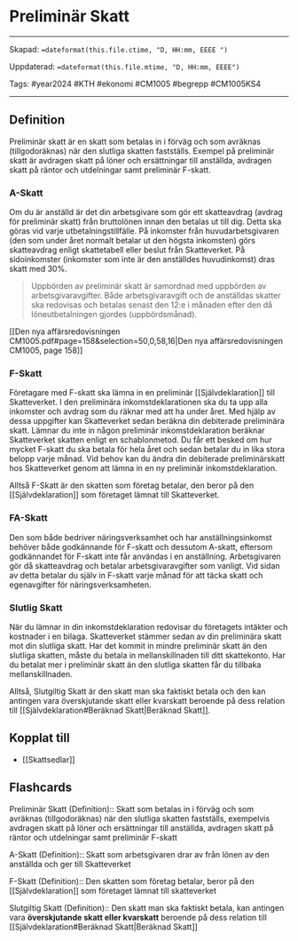# Preliminär Skatt

---

Skapad: `=dateformat(this.file.ctime, "D, HH:mm, EEEE ")`

Uppdaterad: `=dateformat(this.file.mtime, "D, HH:mm, EEEE")`

Tags: #year2024 #KTH #ekonomi #CM1005 #begrepp #CM1005KS4

---

## Definition

Preliminär skatt är en skatt som betalas in i förväg och som avräknas (tillgodoräknas) när den slutliga skatten fastställs. Exempel på preliminär skatt är avdragen skatt på löner och ersättningar till anställda, avdragen skatt på räntor och utdelningar samt preliminär F-skatt.

### A-Skatt

Om du är anställd är det din arbetsgivare som gör ett skatteavdrag (avdrag för preliminär skatt) från bruttolönen innan den betalas ut till dig. Detta ska göras vid varje utbetalningstillfälle. På inkomster från huvudarbetsgivaren (den som under året normalt betalar ut den högsta inkomsten) görs skatteavdrag enligt skattetabell eller beslut från Skatteverket. På sidoinkomster (inkomster som inte är den anställdes huvudinkomst) dras skatt med 30%.

> Uppbörden av preliminär skatt är samordnad med uppbörden av arbetsgivaravgifter. Både arbetsgivaravgift och de anställdas skatter ska redovisas och betalas senast den 12:e i månaden efter den då löneutbetalningen gjordes (uppbördsmånad).

[[Den nya affärsredovisningen CM1005.pdf#page=158&selection=50,0,58,16|Den nya affärsredovisningen CM1005, page 158]]

### F-Skatt

Företagare med F-skatt ska lämna in en preliminär [[Självdeklaration]] till Skatteverket. I den preliminära inkomstdeklarationen ska du ta upp alla inkomster och avdrag som du räknar med att ha under året. Med hjälp av dessa uppgifter kan Skatteverket sedan beräkna din debiterade preliminära skatt. Lämnar du inte in någon preliminär inkomstdeklaration beräknar Skatteverket skatten enligt en schablonmetod. Du får ett besked om hur mycket F-skatt du ska betala för hela året och sedan betalar du in lika stora belopp varje månad. Vid behov kan du ändra din debiterade preliminärskatt hos Skatteverket genom att lämna in en ny preliminär inkomstdeklaration.

Alltså F-Skatt är den skatten som företag betalar, den beror på den [[Självdeklaration]] som företaget lämnat till Skatteverket.

### FA-Skatt

Den som både bedriver näringsverksamhet och har anställningsinkomst behöver både godkännande för F-skatt och dessutom A-skatt, eftersom godkännandet för F-skatt inte får användas i en anställning. Arbetsgivaren gör då skatteavdrag och betalar arbetsgivaravgifter som vanligt. Vid sidan av detta betalar du själv in F-skatt varje månad för att täcka skatt och egenavgifter för näringsverksamheten.

### Slutlig Skatt

När du lämnar in din inkomstdeklaration redovisar du företagets intäkter och kostnader i en bilaga. Skatteverket stämmer sedan av din preliminära skatt mot din slutliga skatt. Har det kommit in mindre preliminär skatt än den slutliga skatten, måste du betala in mellanskillnaden till ditt skattekonto. Har du betalat mer i preliminär skatt än den slutliga skatten får du tillbaka mellanskillnaden.

Alltså, Slutgiltig Skatt är den skatt man ska faktiskt betala och den kan antingen vara överskjutande skatt eller kvarskatt beroende på dess relation till [[Självdeklaration#Beräknad Skatt|Beräknad Skatt]].

## Kopplat till

- [[Skattsedlar]]

## Flashcards

Preliminär Skatt (Definition):: Skatt som betalas in i förväg och som avräknas (tillgodoräknas) när den slutliga skatten fastställs, exempelvis avdragen skatt på löner och ersättningar till anställda, avdragen skatt på räntor och utdelningar samt preliminär F-skatt
<!--SR:!2024-03-13,6,230!2024-03-23,16,265-->

A-Skatt (Definition):: Skatt som arbetsgivaren drar av från lönen av den anställda och ger till Skatteverket
<!--SR:!2024-03-25,18,262!2024-03-14,11,282-->

F-Skatt (Definition):: Den skatten som företag betalar, beror på den [[Självdeklaration]] som företaget lämnat till skatteverket
<!--SR:!2024-03-20,13,245!2024-03-09,5,225-->

Slutgiltig Skatt (Definition):: Den skatt man ska faktiskt betala, kan antingen vara **överskjutande skatt eller kvarskatt** beroende på dess relation till [[Självdeklaration#Beräknad Skatt|Beräknad Skatt]]
<!--SR:!2024-03-13,9,268!2024-03-15,12,282-->
